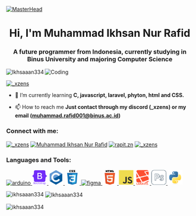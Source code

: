[![MasterHead](https://i.imgur.com/lE4ghaj.gif)](https://discord.gg/vpKPDNF)
<h1 align="center">Hi, I'm Muhammad Ikhsan Nur Rafid</h1>
<h3 align="center">A future programmer from Indonesia, currently studying in Binus University and majoring Computer Science</h3>
<img align="right" alt="Coding" width="400" src="https://i.pinimg.com/originals/f9/ba/23/f9ba232d6b18c80b3a95c1ec8dc1c796.gif">


<p align="left"> <img src="https://komarev.com/ghpvc/?username=Ikhsaaan334&label=Profile%20views&color=0e75b6&style=flat" alt="Ikhsaaan334" /> </p>

<p align="left"> <a href="https://twitter.com/_xzens" target="blank"><img src="https://img.shields.io/twitter/follow/_xzens?logo=twitter&style=for-the-badge" alt="_xzens" /></a> </p>

- 🌱 I’m currently learning **C, javascript, laravel, phyton, html and CSS.**

- 📫 How to reach me **Just contact through my discord (_xzens) or my email (muhammad.rafid001@binus.ac.id)**

<h3 align="left">Connect with me:</h3>
<p align="left">
<a href="https://twitter.com/_xzens" target="blank"><img align="center" src="https://raw.githubusercontent.com/rahuldkjain/github-profile-readme-generator/master/src/images/icons/Social/twitter.svg" alt="_xzens" height="30" width="40" /></a>
<a href="https://www.linkedin.com/in/muhammad-ikhsan-nur-rafid-4b33aa326/" target="blank"><img align="center" src="https://raw.githubusercontent.com/rahuldkjain/github-profile-readme-generator/master/src/images/icons/Social/linked-in-alt.svg" alt="Muhammad Ikhsan Nur Rafid" height="30" width="40" /></a>
<a href="https://instagram.com/rapit.zn" target="blank"><img align="center" src="https://raw.githubusercontent.com/rahuldkjain/github-profile-readme-generator/master/src/images/icons/Social/instagram.svg" alt="rapit.zn" height="30" width="40" /></a>
<a href="https://discord.gg/_xzens" target="blank"><img align="center" src="https://raw.githubusercontent.com/rahuldkjain/github-profile-readme-generator/master/src/images/icons/Social/discord.svg" alt="_xzens" height="30" width="40" /></a>
</p>

<h3 align="left">Languages and Tools:</h3>
<p align="left"> <a href="https://www.arduino.cc/" target="_blank" rel="noreferrer"> <img src="https://cdn.worldvectorlogo.com/logos/arduino-1.svg" alt="arduino" width="40" height="40"/> </a> <a href="https://getbootstrap.com" target="_blank" rel="noreferrer"> <img src="https://raw.githubusercontent.com/devicons/devicon/master/icons/bootstrap/bootstrap-plain-wordmark.svg" alt="bootstrap" width="40" height="40"/> </a> <a href="https://www.cprogramming.com/" target="_blank" rel="noreferrer"> <img src="https://raw.githubusercontent.com/devicons/devicon/master/icons/c/c-original.svg" alt="c" width="40" height="40"/> </a> <a href="https://www.w3schools.com/css/" target="_blank" rel="noreferrer"> <img src="https://raw.githubusercontent.com/devicons/devicon/master/icons/css3/css3-original-wordmark.svg" alt="css3" width="40" height="40"/> </a> <a href="https://www.figma.com/" target="_blank" rel="noreferrer"> <img src="https://www.vectorlogo.zone/logos/figma/figma-icon.svg" alt="figma" width="40" height="40"/> </a> <a href="https://www.w3.org/html/" target="_blank" rel="noreferrer"> <img src="https://raw.githubusercontent.com/devicons/devicon/master/icons/html5/html5-original-wordmark.svg" alt="html5" width="40" height="40"/> </a> <a href="https://developer.mozilla.org/en-US/docs/Web/JavaScript" target="_blank" rel="noreferrer"> <img src="https://raw.githubusercontent.com/devicons/devicon/master/icons/javascript/javascript-original.svg" alt="javascript" width="40" height="40"/> </a> <a href="https://laravel.com/" target="_blank" rel="noreferrer"> <img src="https://raw.githubusercontent.com/devicons/devicon/master/icons/laravel/laravel-plain-wordmark.svg" alt="laravel" width="40" height="40"/> </a> <a href="https://www.photoshop.com/en" target="_blank" rel="noreferrer"> <img src="https://raw.githubusercontent.com/devicons/devicon/master/icons/photoshop/photoshop-line.svg" alt="photoshop" width="40" height="40"/> </a> <a href="https://www.python.org" target="_blank" rel="noreferrer"> <img src="https://raw.githubusercontent.com/devicons/devicon/master/icons/python/python-original.svg" alt="python" width="40" height="40"/> </a> </p>

<p><img align="left" src="https://github-readme-stats.vercel.app/api/top-langs?username=ikhsaaan334&show_icons=true&locale=en&layout=compact" alt="ikhsaaan334" /></p>

<p>&nbsp;<img align="center" src="https://github-readme-stats.vercel.app/api?username=ikhsaaan334&show_icons=true&locale=en" alt="Ikhsaaan334" /></p>

<p><img align="center" src="https://github-readme-streak-stats.herokuapp.com/?user=ikhsaaan334&" alt="ikhsaaan334" /></p>
